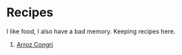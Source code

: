 # Recipes

I like food, I also have a bad memory. Keeping recipes here.

1. [Arroz Congri](morro.md)
